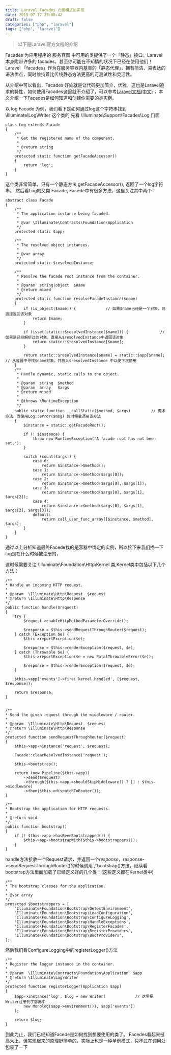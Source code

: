 ```yaml
---
title: Laravel Facades 门面模式的实现
date: 2019-07-17 23:08:42
draft: false
categories: ["php", "laravel"]
tags: ["php", "laravel"]
---
```

> 以下是Laravel官方文档的介绍

Facades 为应用程序的 服务容器 中可用的类提供了一个「静态」接口。Laravel 本身附带许多的 facades，甚至你可能在不知情的状况下已经在使用他们！Laravel 「facades」作为在服务容器内基类的「静态代理」，拥有简洁、易表达的语法优点，同时维持着比传统静态方法更高的可测试性和灵活性。

从介绍中可以看出，Facades 好处就是让代码更加简介，优雅，这也是Laravel追求的特性，如何使用Facades这里就不介绍了，可以参考[Laravel文档(中文)](https://learnku.com/docs/laravel/5.2/facades/1111) ，本文介绍一下Facades是如何知道和创建你需要的类实例。

以 log Facade 为例，我们看下是如何通过log这个字符串找到 \Illuminate\Log\Writer 这个类的
先看 \Illuminate\Support\Facades\Log 门面
```
class Log extends Facade
{
    /**
     * Get the registered name of the component.
     *
     * @return string
     */
    protected static function getFacadeAccessor()
    {
        return 'log';
    }
}
```
这个类非常简单，只有一个静态方法 getFacadeAccessor(), 返回了一个log字符串。
然后看Log的父类 Facade, Facede中有很多方法，这里关注其中两个：
```
abstract class Facade
{
    /**
     * The application instance being facaded.
     *
     * @var \Illuminate\Contracts\Foundation\Application
     */
    protected static $app;

    /**
     * The resolved object instances.
     *
     * @var array
     */
    protected static $resolvedInstance;
	
	/**
     * Resolve the facade root instance from the container.
     *
     * @param  string|object  $name
     * @return mixed
     */
    protected static function resolveFacadeInstance($name)
    {
        if (is_object($name)) {				// 如果$name已经是一个对象，则直接返回该对象
            return $name;
        }

        if (isset(static::$resolvedInstance[$name])) {				// 如果是已经解析过的对象，直接从$resolvedInstance中返回该对象
            return static::$resolvedInstance[$name];
        }

        return static::$resolvedInstance[$name] = static::$app[$name];  	// 从容器中寻找$name对象，并放入$resolvedInstance 中以便下次使用
    }
	/**
     * Handle dynamic, static calls to the object.
     *
     * @param  string  $method
     * @param  array   $args
     * @return mixed
     *
     * @throws \RuntimeException
     */
    public static function __callStatic($method, $args)			// 魔术方法，当使用Log::error($msg) 的时候会调用该方法
    {
        $instance = static::getFacadeRoot();

        if (! $instance) {
            throw new RuntimeException('A facade root has not been set.');
        }

        switch (count($args)) {
            case 0:
                return $instance->$method();
            case 1:
                return $instance->$method($args[0]);
            case 2:
                return $instance->$method($args[0], $args[1]);
            case 3:
                return $instance->$method($args[0], $args[1], $args[2]);
            case 4:
                return $instance->$method($args[0], $args[1], $args[2], $args[3]);
            default:
                return call_user_func_array([$instance, $method], $args);
        }
    }
}
```
通过以上分析知道最终Facede找的是容器中绑定的实例，所以接下来我们找一下log是在什么时候被注册的，

这时候需要关注 \Illuminate\Foundation\Http\Kernel 类,Kernel类中包括以下几个方法：
```
/**
* Handle an incoming HTTP request.
*
* @param  \Illuminate\Http\Request  $request
* @return \Illuminate\Http\Response
*/
public function handle($request)
{
	try {
		$request->enableHttpMethodParameterOverride();

		$response = $this->sendRequestThroughRouter($request);
	} catch (Exception $e) {
		$this->reportException($e);

		$response = $this->renderException($request, $e);
	} catch (Throwable $e) {
		$this->reportException($e = new FatalThrowableError($e));

		$response = $this->renderException($request, $e);
	}

	$this->app['events']->fire('kernel.handled', [$request, $response]);

	return $response;
}
	
	
/**
* Send the given request through the middleware / router.
*
* @param  \Illuminate\Http\Request  $request
* @return \Illuminate\Http\Response
*/
protected function sendRequestThroughRouter($request)
{
	$this->app->instance('request', $request);

	Facade::clearResolvedInstance('request');

	$this->bootstrap();

	return (new Pipeline($this->app))
		->send($request)
		->through($this->app->shouldSkipMiddleware() ? [] : $this->middleware)
		->then($this->dispatchToRouter());
}

/**
* Bootstrap the application for HTTP requests.
*
* @return void
*/
public function bootstrap()
{
	if (! $this->app->hasBeenBootstrapped()) {
		$this->app->bootstrapWith($this->bootstrappers());
	}
}
```
handle方法接收一个Request请求，并返回一个$response，$response->sendRequestThroughRouter()的时候调用了bootstrap()方法，继续看bootstrap方法里面加载了已经定义好的几个类：(这些定义都在Kernel类中)
```
/**
* The bootstrap classes for the application.
*
* @var array
*/
protected $bootstrappers = [
	'Illuminate\Foundation\Bootstrap\DetectEnvironment',
	'Illuminate\Foundation\Bootstrap\LoadConfiguration',
	'Illuminate\Foundation\Bootstrap\ConfigureLogging',
	'Illuminate\Foundation\Bootstrap\HandleExceptions',
	'Illuminate\Foundation\Bootstrap\RegisterFacades',
	'Illuminate\Foundation\Bootstrap\RegisterProviders',
	'Illuminate\Foundation\Bootstrap\BootProviders',
];
```

然后我们看ConfigureLogging中的registerLogger()方法
```
/**
* Register the logger instance in the container.
*
* @param  \Illuminate\Contracts\Foundation\Application  $app
* @return \Illuminate\Log\Writer
*/
protected function registerLogger(Application $app)
{
	$app->instance('log', $log = new Writer(			 // 这里把Writer注册到了容器中
		new Monolog($app->environment()), $app['events'])
	);

	return $log;
}
```
到此为止，我们已经知道Facede是如何找到想要使用的类了。
Facedes看起来挺高大上，但实现起来的原理挺简单的，实际上也是一种单例模式，只不过在调用处包装了一下